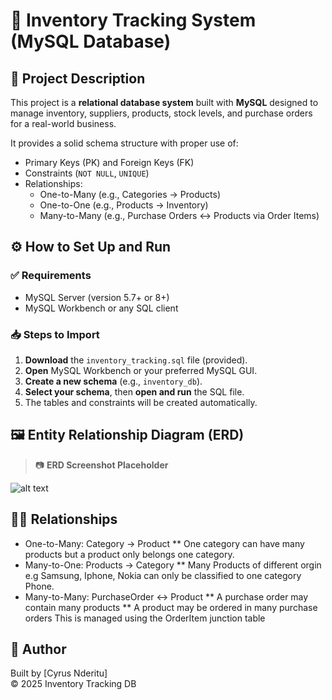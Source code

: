 # 🧾 Inventory Tracking System (MySQL Database)

## 📌 Project Description

This project is a **relational database system** built with **MySQL** designed to manage inventory, suppliers, products, stock levels, and purchase orders for a real-world business.

It provides a solid schema structure with proper use of:

- Primary Keys (PK) and Foreign Keys (FK)
- Constraints (`NOT NULL`, `UNIQUE`)
- Relationships:
  - One-to-Many (e.g., Categories → Products)
  - One-to-One (e.g., Products → Inventory)
  - Many-to-Many (e.g., Purchase Orders ↔ Products via Order Items)

## ⚙️ How to Set Up and Run

### ✅ Requirements

- MySQL Server (version 5.7+ or 8+)
- MySQL Workbench or any SQL client

### 📥 Steps to Import

1. **Download** the `inventory_tracking.sql` file (provided).
2. **Open** MySQL Workbench or your preferred MySQL GUI.
3. **Create a new schema** (e.g., `inventory_db`).
4. **Select your schema**, then **open and run** the SQL file.
5. The tables and constraints will be created automatically.


## 🖼️ Entity Relationship Diagram (ERD)

> 📷 **ERD Screenshot Placeholder**

![alt text](<ChatGPT Image May 14, 2025, 09_14_47 AM.png>)

## 👨‍⚕️ Relationships

- One-to-Many: Category → Product 
    ** One category can have many products but a product only belongs  one  category.
- Many-to-One: Products → Category
    ** Many Products of different orgin e.g Samsung, Iphone, Nokia can only be classified to one category Phone.
- Many-to-Many: PurchaseOrder ↔ Product
    ** A purchase order may contain many products
    ** A product may be ordered in many purchase orders
    This is managed using the OrderItem junction table

## 👤 Author

Built by [Cyrus Nderitu]  
© 2025 Inventory Tracking DB


